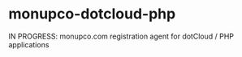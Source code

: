 monupco-dotcloud-php
====================

IN PROGRESS: monupco.com registration agent for dotCloud / PHP applications